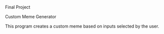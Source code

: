 Final Project

Custom Meme Generator

This program creates a custom meme based on inputs selected by the user.